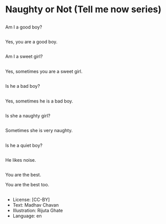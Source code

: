 # Naughty or Not (Tell me now series)

##
Am I a good boy?

##
Yes, you are a good boy.

##
Am I a sweet girl?

##
Yes, sometimes you are a sweet girl.

##
Is he a bad boy?

##
Yes, sometimes he is a bad boy.

##
Is she a naughty girl?

##
Sometimes she is very naughty.

##
Is he a quiet boy?

##
He likes noise.

##
You are the best.

You are the best too.

##
* License: [CC-BY]
* Text: Madhav Chavan
* Illustration: Rijuta Ghate
* Language: en
